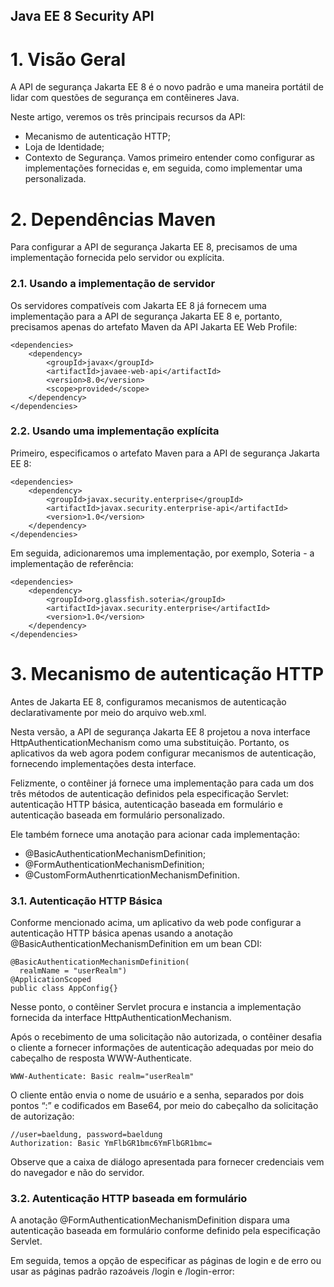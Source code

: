 ## Java EE 8 Security API

# 1. Visão Geral
A API de segurança Jakarta EE 8 é o novo padrão e uma maneira portátil de lidar com questões de segurança em contêineres Java.

Neste artigo, veremos os três principais recursos da API:

- Mecanismo de autenticação HTTP;
- Loja de Identidade;
- Contexto de Segurança.
Vamos primeiro entender como configurar as implementações fornecidas e, em seguida, como implementar uma personalizada.

# 2. Dependências Maven
Para configurar a API de segurança Jakarta EE 8, precisamos de uma implementação fornecida pelo servidor ou explícita.

### 2.1. Usando a implementação de servidor
Os servidores compatíveis com Jakarta EE 8 já fornecem uma implementação para a API de segurança Jakarta EE 8 e, portanto, precisamos apenas do artefato Maven da API Jakarta EE Web Profile:

```
<dependencies>
    <dependency>
        <groupId>javax</groupId>
        <artifactId>javaee-web-api</artifactId>
        <version>8.0</version>
        <scope>provided</scope>
    </dependency>
</dependencies>
```

### 2.2. Usando uma implementação explícita
Primeiro, especificamos o artefato Maven para a API de segurança Jakarta EE 8:

```
<dependencies>
    <dependency>
        <groupId>javax.security.enterprise</groupId>
        <artifactId>javax.security.enterprise-api</artifactId>
        <version>1.0</version>
    </dependency>
</dependencies>
```

Em seguida, adicionaremos uma implementação, por exemplo, Soteria - a implementação de referência:

```
<dependencies>
    <dependency>
        <groupId>org.glassfish.soteria</groupId>
        <artifactId>javax.security.enterprise</artifactId>
        <version>1.0</version>
    </dependency>
</dependencies>
```

# 3. Mecanismo de autenticação HTTP
Antes de Jakarta EE 8, configuramos mecanismos de autenticação declarativamente por meio do arquivo web.xml.

Nesta versão, a API de segurança Jakarta EE 8 projetou a nova interface HttpAuthenticationMechanism como uma substituição. Portanto, os aplicativos da web agora podem configurar mecanismos de autenticação, fornecendo implementações desta interface.

Felizmente, o contêiner já fornece uma implementação para cada um dos três métodos de autenticação definidos pela especificação Servlet: autenticação HTTP básica, autenticação baseada em formulário e autenticação baseada em formulário personalizado.

Ele também fornece uma anotação para acionar cada implementação:

- @BasicAuthenticationMechanismDefinition;
- @FormAuthenticationMechanismDefinition;
- @CustomFormAuthenrticationMechanismDefinition.

### 3.1. Autenticação HTTP Básica
Conforme mencionado acima, um aplicativo da web pode configurar a autenticação HTTP básica apenas usando a anotação @BasicAuthenticationMechanismDefinition em um bean CDI:

```
@BasicAuthenticationMechanismDefinition(
  realmName = "userRealm")
@ApplicationScoped
public class AppConfig{}
```

Nesse ponto, o contêiner Servlet procura e instancia a implementação fornecida da interface HttpAuthenticationMechanism.

Após o recebimento de uma solicitação não autorizada, o contêiner desafia o cliente a fornecer informações de autenticação adequadas por meio do cabeçalho de resposta WWW-Authenticate.

```
WWW-Authenticate: Basic realm="userRealm"
```

O cliente então envia o nome de usuário e a senha, separados por dois pontos “:” e codificados em Base64, por meio do cabeçalho da solicitação de autorização:

```
//user=baeldung, password=baeldung
Authorization: Basic YmFlbGR1bmc6YmFlbGR1bmc=
```

Observe que a caixa de diálogo apresentada para fornecer credenciais vem do navegador e não do servidor.

### 3.2. Autenticação HTTP baseada em formulário
A anotação @FormAuthenticationMechanismDefinition dispara uma autenticação baseada em formulário conforme definido pela especificação Servlet.

Em seguida, temos a opção de especificar as páginas de login e de erro ou usar as páginas padrão razoáveis /login e /login-error:

```



```

